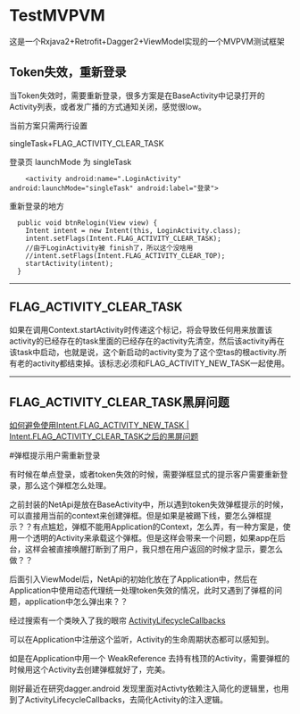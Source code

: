 # TestMVPVM

这是一个Rxjava2+Retrofit+Dagger2+ViewModel实现的一个MVPVM测试框架


## Token失效，重新登录

当Token失效时，需要重新登录，很多方案是在BaseActivity中记录打开的Activity列表，或者发广播的方式通知关闭，感觉很low。

当前方案只需两行设置

singleTask+FLAG_ACTIVITY_CLEAR_TASK

登录页 launchMode 为 singleTask
```
    <activity android:name=".LoginActivity" android:launchMode="singleTask" android:label="登录">
```

重新登录的地方
```
  public void btnRelogin(View view) {
    Intent intent = new Intent(this, LoginActivity.class);
    intent.setFlags(Intent.FLAG_ACTIVITY_CLEAR_TASK);
    //由于LoginActivity被 finish了，所以这个没啥用
    //intent.setFlags(Intent.FLAG_ACTIVITY_CLEAR_TOP);
    startActivity(intent);
  }
```
---------------------
## FLAG_ACTIVITY_CLEAR_TASK
如果在调用Context.startActivity时传递这个标记，将会导致任何用来放置该activity的已经存在的task里面的已经存在的activity先清空，然后该activity再在该task中启动，也就是说，这个新启动的activity变为了这个空tas的根activity.所有老的activity都结束掉。该标志必须和FLAG_ACTIVITY_NEW_TASK一起使用。

---------------------

## FLAG_ACTIVITY_CLEAR_TASK黑屏问题

[如何避免使用Intent.FLAG_ACTIVITY_NEW_TASK | Intent.FLAG_ACTIVITY_CLEAR_TASK之后的黑屏问题](https://blog.csdn.net/y505772146/article/details/46800825)


#弹框提示用户需重新登录

有时候在单点登录，或者token失效的时候，需要弹框显式的提示客户需要重新登录，那么这个弹框怎么处理。

之前封装的NetApi是放在BaseActivity中，所以遇到token失效弹框提示的时候，可以直接用当前的context来创建弹框。但是如果是被踢下线，要怎么弹框提示？？有点尴尬，弹框不能用Application的Context，怎么弄，有一种方案是，使用一个透明的Activity来承载这个弹框。但是这样会带来一个问题，如果app在后台，这样会被直接唤醒打断到了用户，我只想在用户返回的时候才显示，要怎么做？？

后面引入ViewModel后，NetApi的初始化放在了Application中，然后在Application中使用动态代理统一处理token失效的情况，此时又遇到了弹框的问题，application中怎么弹出来？？

经过搜索有一个类映入了我的眼帘 [ActivityLifecycleCallbacks](https://blog.csdn.net/u010072711/article/details/77090313)

可以在Application中注册这个监听，Activity的生命周期状态都可以感知到。

如是在Application中用一个 WeakReference<Activity> 去持有栈顶的Activity，需要弹框的时候用这个Activity去创建弹框就好了，完美。

刚好最近在研究dagger.android 发现里面对Activty依赖注入简化的逻辑里，也用到了ActivityLifecycleCallbacks，去简化Activity的注入逻辑。
